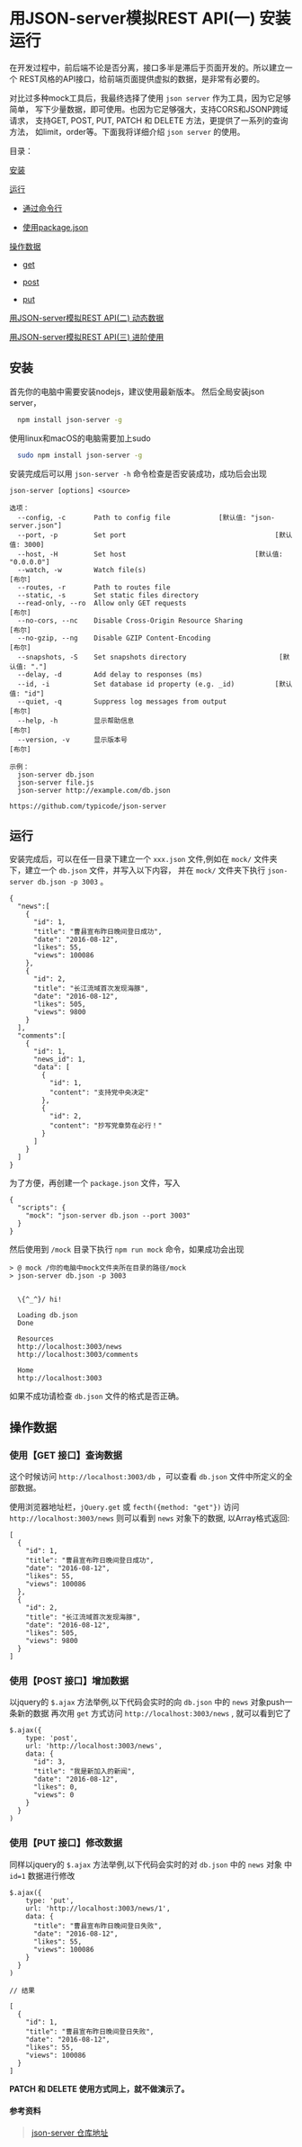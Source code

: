 # 用JSON-server模拟REST API(一) 安装运行

在开发过程中，前后端不论是否分离，接口多半是滞后于页面开发的。所以建立一个
REST风格的API接口，给前端页面提供虚拟的数据，是非常有必要的。

对比过多种mock工具后，我最终选择了使用 `json server` 作为工具，因为它足够简单，
写下少量数据，即可使用。也因为它足够强大，支持CORS和JSONP跨域请求，
支持GET, POST, PUT, PATCH 和 DELETE 方法，更提供了一系列的查询方法，
如limit，order等。下面我将详细介绍 `json server` 的使用。

目录：

[安装](#install)

[运行](#run)
* [通过命令行](#run_by_cli)

* [使用package.json](#run_by_npm)

[操作数据](#method)
* [get](#get)

* [post](#post)

* [put](#put)

[用JSON-server模拟REST API(二)  动态数据](./json-server&mock-2nd.md)

[用JSON-server模拟REST API(三)  进阶使用](./json-server&mock-3rd.md)


<a name='install'></a>
## 安装

首先你的电脑中需要安装nodejs，建议使用最新版本。
然后全局安装json server，
````bash
  npm install json-server -g 
````

使用linux和macOS的电脑需要加上sudo

```` bash
  sudo npm install json-server -g 
````

安装完成后可以用 `json-server -h` 命令检查是否安装成功，成功后会出现
````
json-server [options] <source>

选项：
  --config, -c       Path to config file            [默认值: "json-server.json"]
  --port, -p         Set port                                     [默认值: 3000]
  --host, -H         Set host                                [默认值: "0.0.0.0"]
  --watch, -w        Watch file(s)                                        [布尔]
  --routes, -r       Path to routes file
  --static, -s       Set static files directory
  --read-only, --ro  Allow only GET requests                              [布尔]
  --no-cors, --nc    Disable Cross-Origin Resource Sharing                [布尔]
  --no-gzip, --ng    Disable GZIP Content-Encoding                        [布尔]
  --snapshots, -S    Set snapshots directory                       [默认值: "."]
  --delay, -d        Add delay to responses (ms)
  --id, -i           Set database id property (e.g. _id)          [默认值: "id"]
  --quiet, -q        Suppress log messages from output                    [布尔]
  --help, -h         显示帮助信息                                         [布尔]
  --version, -v      显示版本号                                           [布尔]

示例：
  json-server db.json
  json-server file.js
  json-server http://example.com/db.json

https://github.com/typicode/json-server
````

<a name='run'></a>
## 运行

安装完成后，可以在任一目录下建立一个 `xxx.json` 文件,例如在 
`mock/` 文件夹下，建立一个 `db.json` 文件，并写入以下内容，
并在 `mock/` 文件夹下执行 `json-server db.json -p 3003` 。
<a name='run_by_cli'></a>

````
{
  "news":[
    {
      "id": 1,
      "title": "曹县宣布昨日晚间登日成功",
      "date": "2016-08-12",
      "likes": 55,
      "views": 100086
    },
    {
      "id": 2,
      "title": "长江流域首次发现海豚",
      "date": "2016-08-12",
      "likes": 505,
      "views": 9800
    }
  ],
  "comments":[
    {
      "id": 1,
      "news_id": 1,
      "data": [
        {
          "id": 1,
          "content": "支持党中央决定"
        },
        {
          "id": 2,
          "content": "抄写党章势在必行！"
        }
      ]
    }
  ]
}
````
<a name='run_by_npm'></a>
为了方便，再创建一个 `package.json` 文件，写入
````
{
  "scripts": {
    "mock": "json-server db.json --port 3003"
  }
}

````

然后使用到 `/mock` 目录下执行 `npm run mock` 命令，如果成功会出现
````
> @ mock /你的电脑中mock文件夹所在目录的路径/mock
> json-server db.json -p 3003


  \{^_^}/ hi!

  Loading db.json
  Done

  Resources
  http://localhost:3003/news
  http://localhost:3003/comments

  Home
  http://localhost:3003

````

如果不成功请检查 `db.json` 文件的格式是否正确。

<a name='method'></a>
## 操作数据

<a name='get'></a>
### 使用【GET 接口】查询数据
这个时候访问 `http://localhost:3003/db` ，可以查看 `db.json` 
文件中所定义的全部数据。

使用浏览器地址栏，`jQuery.get` 或 `fecth({method: "get"})` 
访问 `http://localhost:3003/news` 则可以看到 `news` 对象下的数据,
以Array格式返回:
````
[
  {
    "id": 1,
    "title": "曹县宣布昨日晚间登日成功",
    "date": "2016-08-12",
    "likes": 55,
    "views": 100086
  },
  {
    "id": 2,
    "title": "长江流域首次发现海豚",
    "date": "2016-08-12",
    "likes": 505,
    "views": 9800
  }
]
````
<a name='post'></a>
### 使用【POST 接口】增加数据
以jquery的 `$.ajax` 方法举例,以下代码会实时的向 `db.json` 中的 `news` 对象push一条新的数据
再次用 `get` 方式访问 `http://localhost:3003/news` , 就可以看到它了
````
$.ajax({
    type: 'post',
    url: 'http://localhost:3003/news',
    data: {
      "id": 3,
      "title": "我是新加入的新闻",
      "date": "2016-08-12",
      "likes": 0,
      "views": 0
    }
  }
)
````
<a name='put'></a>
### 使用【PUT 接口】修改数据
同样以jquery的 `$.ajax` 方法举例,以下代码会实时的对 `db.json` 中的 `news` 对象
中 `id=1` 数据进行修改
````
$.ajax({
    type: 'put',
    url: 'http://localhost:3003/news/1',
    data: {
      "title": "曹县宣布昨日晚间登日失败",
      "date": "2016-08-12",
      "likes": 55,
      "views": 100086
    }
  }
)

// 结果

[
  {
    "id": 1,
    "title": "曹县宣布昨日晚间登日失败",
    "date": "2016-08-12",
    "likes": 55,
    "views": 100086
  }
]
````

**PATCH 和 DELETE 使用方式同上，就不做演示了。**

#### 参考资料

> [json-server 仓库地址](https://github.com/typicode/json-server)


